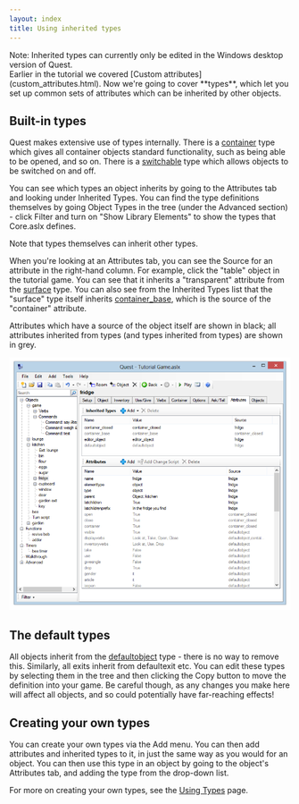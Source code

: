 ```yaml
---
layout: index
title: Using inherited types
---
```


<div class="alert alert-info">
Note: Inherited types can currently only be edited in the Windows desktop version of Quest.

</div>
Earlier in the tutorial we covered [Custom attributes](custom_attributes.html). Now we're going to cover **types**, which let you set up common sets of attributes which can be inherited by other objects.

Built-in types
--------------

Quest makes extensive use of types internally. There is a [container](../attributes/container.html) type which gives all container objects standard functionality, such as being able to be opened, and so on. There is a [switchable](../attributes/switchable.html) type which allows objects to be switched on and off.

You can see which types an object inherits by going to the Attributes tab and looking under Inherited Types. You can find the type definitions themselves by going Object Types in the tree (under the Advanced section) - click Filter and turn on "Show Library Elements" to show the types that Core.aslx defines.

Note that types themselves can inherit other types.

When you're looking at an Attributes tab, you can see the Source for an attribute in the right-hand column. For example, click the "table" object in the tutorial game. You can see that it inherits a "transparent" attribute from the [surface](../attributes/surface.html) type. You can also see from the Inherited Types list that the "surface" type itself inherits [container\_base](../attributes/container_base.html), which is the source of the "container" attribute.

Attributes which have a source of the object itself are shown in black; all attributes inherited from types (and types inherited from types) are shown in grey.

![](Attributes.png "Attributes.png")

The default types
-----------------

All objects inherit from the [defaultobject](../attributes/defaultobject.html) type - there is no way to remove this. Similarly, all exits inherit from defaultexit etc. You can edit these types by selecting them in the tree and then clicking the Copy button to move the definition into your game. Be careful though, as any changes you make here will affect all objects, and so could potentially have far-reaching effects!

Creating your own types
-----------------------

You can create your own types via the Add menu. You can then add attributes and inherited types to it, in just the same way as you would for an object. You can then use this type in an object by going to the object's Attributes tab, and adding the type from the drop-down list.

For more on creating your own types, see the [Using Types](../guides/using_types.html) page.
